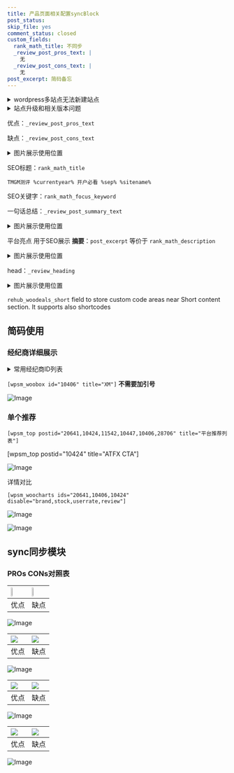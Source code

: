 ```yaml
---
title: 产品页面相关配置syncBlock
post_status: 
skip_file: yes
comment_status: closed
custom_fields:
  rank_math_title: 不同步
  _review_post_pros_text: |
    无
  _review_post_cons_text: |
    无
post_excerpt: 简码备忘
---
```

<details><summary>wordpress多站点无法新建站点</summary>

<li>和报错需要清理cookies一样的原因</li>
<li>wp-config.php里面<code>define( 'SUBDOMAIN_INSTALL', false );//子域名安装</code></li>
<li>新建子站点是用<code>define( 'SUBDOMAIN_INSTALL', true);//子域名安装</code> 完成以后，改成<code>false</code></li>
</details>

<details><summary>站点升级和相关版本问题</summary>

<p>wordpress：5.9.9
woocommerce：7.5.1
出现问题的地方：主题选项里面>><strong>Product layout >>compact style</strong></p>
<p>如何出现没有用过的字段 导致无法保存。先导出配置 然后进行修改，后面再次恢复即可。</p>
<p>出现部分字段无法显示时，需要返回默认布局后，对产品进行保存就好了。</p>
<p></p>
</details>

优点：`_review_post_pros_text`

缺点：`_review_post_cons_text`

<details><summary>图片展示使用位置</summary>

<img src="https://prod-files-secure.s3.us-west-2.amazonaws.com/39ed1227-6d7d-4570-be36-9ccd4a2c4241/f51d3d83-55d4-4bdf-9604-f37ec77ab556/Untitled.png?X-Amz-Algorithm=AWS4-HMAC-SHA256&X-Amz-Content-Sha256=UNSIGNED-PAYLOAD&X-Amz-Credential=ASIAZI2LB4667FTP4FN3%2F20250918%2Fus-west-2%2Fs3%2Faws4_request&X-Amz-Date=20250918T165518Z&X-Amz-Expires=3600&X-Amz-Security-Token=IQoJb3JpZ2luX2VjEEQaCXVzLXdlc3QtMiJHMEUCIC5W5dY5DQ3oyVdf%2BoOoKJoZpuMc0XAclTHZcdIa4mbgAiEArfr5qWpbudW0fct8An3%2BPpt8gb2%2B5VAaFQ0JeuMwyE8qiAQIvf%2F%2F%2F%2F%2F%2F%2F%2F%2F%2FARAAGgw2Mzc0MjMxODM4MDUiDMqjBhe6xQrm5CLLDCrcA%2FABC0ta2yiKD9Ow9EAbGiGdKpaPpOICkPFKPD9MS%2FxSEaREUz6DwoysmLpV4%2Br%2BGhRHAlpxh83GfwTex6wXiGlv3Xrd4iur9PQtseZNoMWqyFNVIjTBOFHzMWqX61opcOzPFsXCUv04dBKMzZUNOFadT17bN1QZB0xf%2F%2B4M9hGo5b1MQvowzv3pNuN5WcmiZcelN17Gyg%2FlEJGAEGevJAmE5QeEeO7gzCzp%2BSSNSi9BHsnUXroxvgGhCI2ZvCYaTf4zI%2FEt%2BYsci1fuvRGWLcPwRnLlRpeGDnQOjXpB3sxSr9%2FQMlNBNCsGUyra6gCkq7V9FyW7C1sf9CpjykCdt1rg2ohs%2F3M4jjruXrVD6RBZZzBRWFT8tSLqeNZpkG4DzL%2FexRVa%2FErRuQBiZWmboPKiwqBkxvCeR%2FgcMR1CwxfOOK%2BJAqbmnirthDtvZHVCqfz4ygCCr%2FwUrxTTx2UFve9PI56Hhm%2FKkZmyz9z2OL%2BRNbouLljxXBBqXU71v4Kq8cfm3PfM8Bd5WT9YVPsKIi2cmBwCmwQmx7b03wK68rUucrVWPCp5eIpDMLoHtuGruS7a2SHXRmXhaElxorp3%2BZSgzHOFq9KGKV3g%2FavhnRuR8%2FPu0sWTZflzlCFdMILar8YGOqUBbJKoYhqKylB5X02HvDrtFD6wKohyRp5Dc7%2F%2FkZJYhMoI8hUd%2FIW%2By%2BDQG8R%2B051sSjPRPP%2FxeW5eIO%2BXPhqE2BTqdf0XhgxRvuZnYRXH2JquLSgcDRV5JhDyUrHdGXyufiPI0hbCBX0vSu4PxQvxQy68%2F%2FcciHQaaPVfpjnxhqHIm7awj%2BTmGMrnzRn1G3mgKcK0M4oDBQThUPC5u1Eay6GRkKeo&X-Amz-Signature=fa283dd3b2e3fca5f38a87f5a80d19bcff4f4c8d98645cd794fb1008489cdcf2&X-Amz-SignedHeaders=host&x-amz-checksum-mode=ENABLED&x-id=GetObject" alt="Image">
</details>

SEO标题：`rank_math_title`

`TMGM测评 %currentyear% 开户必看 %sep% %sitename%`

SEO关键字：`rank_math_focus_keyword`

一句话总结：`_review_post_summary_text`

<details><summary>图片展示使用位置</summary>

<img src="https://prod-files-secure.s3.us-west-2.amazonaws.com/39ed1227-6d7d-4570-be36-9ccd4a2c4241/4b96a922-296c-4f4e-8630-d1c870cbce01/Untitled.png?X-Amz-Algorithm=AWS4-HMAC-SHA256&X-Amz-Content-Sha256=UNSIGNED-PAYLOAD&X-Amz-Credential=ASIAZI2LB4666RGDKOFA%2F20250918%2Fus-west-2%2Fs3%2Faws4_request&X-Amz-Date=20250918T165519Z&X-Amz-Expires=3600&X-Amz-Security-Token=IQoJb3JpZ2luX2VjEEQaCXVzLXdlc3QtMiJHMEUCICLBr3AiYAW%2FPrbPMszhWOi%2F1EuM84AlFPgAlfb88YppAiEAhudrSSWE9R1H%2FRf8o08bxNgY%2BbtZHjDDgekyrIqc4M0qiAQIvf%2F%2F%2F%2F%2F%2F%2F%2F%2F%2FARAAGgw2Mzc0MjMxODM4MDUiDIKx5oCb0B1b2RdRGyrcA2VGHEMzGZ7EMeK4k9W8UIFYgQKlnGBDdsoG2L2nLqvs3f0QDoPqsDLRO7A9lvF4QIa8NJ105oLatp9eozNMDV1BOBJ7ZltHZkrQC6siQ4nHLFvylR%2FVp%2FeuzNkyGzi63z8tmjg2g0iaTm2Z6nUbA%2BzZtyvM8pKXKQhBLDk9IkeHLSJ01ZGQC6mRmtxMvlGtORKHBUZuJJQTnV3Hz4Y7Ex2%2BaEGx6D1dnk7px3CTux1yDIXL6xKXy7u7Mef7gql2bL8UkWWJwXu%2BhVTMoygwh1t4Lc8L%2B%2B3Eaio2aFg0p4EVwo4WlS2QWz2H4ZeFx%2BA8wmEM3GzK19B7xekndcISQTayev6t5YH1v2Xq5RrKP%2FWiiPo0EbnaPEXWJAlQwGSG9SwQnZdxeuhQefcZRNGM3qigoeeR4RufdWhDzvaUlAhk5xx0YhSmxL2PBuGou%2Fqd%2Bm0EzseN3AWsaFWv2SHIkYMi6oxQBQdeeybnvC745vC0%2F4cyTtbUpALz2iCnpmnD81d2j7rsUTR76aFXj2OCW3oN25p%2FOA%2B67sXWIuxFc0ghZOxJJP25DO20qoT2srS6UIe12upDVm%2FSJHDWjPkzMi91LMVnZk%2FuiuaPexbhVzGGkqlDzxdFu1OJpOXIMJTar8YGOqUBCKuT03wOG%2BfAJQoFhdoB6nju%2FGAkHrqPOdoeZIMfui30LutMwReAOGYQiu9T7Mwkd2MAYZXybEV6%2FRojyxFldUDiRiPihHrMsbPxOQpwq0GvrsC8n6Anw6qUzgxPoGEipAebMPrpQE5jX3Ihb3i8sKiNfNgHxOdphE80%2Bda0K9v9G63IRcCXIVmrCt3TJXRWNPpWMdg6L4O7pXLBdUjvxY8npvlh&X-Amz-Signature=27079e91f64b6eabb0ad4a33314f576f91d9770e57efcd7a2f7ea9811fd0af12&X-Amz-SignedHeaders=host&x-amz-checksum-mode=ENABLED&x-id=GetObject" alt="Image">
</details>

平台亮点 用于SEO展示 **摘要**：`post_excerpt`  等价于 `rank_math_description`

<details><summary>图片展示使用位置</summary>

<img src="https://prod-files-secure.s3.us-west-2.amazonaws.com/39ed1227-6d7d-4570-be36-9ccd4a2c4241/1ee11f63-b60a-4dfe-a7a7-d58ff23b5d88/Untitled.png?X-Amz-Algorithm=AWS4-HMAC-SHA256&X-Amz-Content-Sha256=UNSIGNED-PAYLOAD&X-Amz-Credential=ASIAZI2LB4665ILAKMAL%2F20250918%2Fus-west-2%2Fs3%2Faws4_request&X-Amz-Date=20250918T165520Z&X-Amz-Expires=3600&X-Amz-Security-Token=IQoJb3JpZ2luX2VjEEQaCXVzLXdlc3QtMiJHMEUCIBeK2CeHqY7cVDsyCULXuHJu5UkHNF7lbe%2BlpzVD4hKsAiEA9UFcqffDzhUCll49DL3LH4M1mzUFeolB1vpElc1%2F7jYqiAQIvf%2F%2F%2F%2F%2F%2F%2F%2F%2F%2FARAAGgw2Mzc0MjMxODM4MDUiDMU0lljB0CrjdAuqsircAx9551K24k1dGbun27npGox3ShqNeKVfy5EYZVVSO92RxOMRzfQGseFG9fPfpWGujlODiAcXytLJkoI%2BojYAggXUMej%2BuzreEXAJeogiv38JUffFGF5%2B4apOqWHuKIqa8li1V3loaKllOdB8heaF7vBFNwS4n2MrD%2BDj0zUIURZMxiI%2BD1A0Q4mD1huVlOAyaH%2B%2Br%2B43bHGfssZoxevIyCzarx%2BMJdlkSpMTWVyG%2BI3%2Bi5YvdERS604QbbOf4Zn7YNHoXU1bEOS5Kt8SBgmP%2F7WJhyMJn3boXAsrYr0auDQ%2Bte490Z%2BxARgAVi3ccNUKhNn5eQBpL%2B%2FIvO5MKlnwhFSTjj5%2FDAXQqsIBea3KE%2F8%2FNUM4wTLHwh7oEoKPfKtPj08id1D9NpmpdZz6WK4Oz739cxEYSEetqxAqubEyn87FYCFeE6bTqHxxl8HywBpGZugP%2FKZKhmLhC5pep4Htf680OPjWY5gEFAUwBFuUQsFrXwOyoiKSelObhRuMqLPNM2guZrjK7Gd4vZ3eyNafYisCWWqCx3XCDBf6nKs3S4oA9xNQhhF1j7HYa%2BvKtvxvjy7d7NIw4ewkkeAKbniaUbr8QHfEPseoWJ%2F9As0FTf%2BG4tCQDIy%2B5aQg%2F0teMKvlr8YGOqUBF6BXyGwO%2FlsgyoUWAEASmUTjUBlKSuCmyKjiEcKngFdDKFV1zMHywZBIv3Tt7HPoQIcJUs6aUkDRMR63ylFfWgAj2tIa0%2B02%2BThLkam1TqvtzNee9JM0SsgJgrfX0rH72SINuO3eZILgfm9533theiR51MzR4HELXvO0vtZ0uE4Eg2n%2BUb9qFKz1r%2FVTewjvbEg3bVMkBD7Obktc5CiqzB9TjVG2&X-Amz-Signature=925ac60b325ac6ee3b51b0021bb8fe2bbffbb9787433d8ad797a2d71b60c41d5&X-Amz-SignedHeaders=host&x-amz-checksum-mode=ENABLED&x-id=GetObject" alt="Image">
<img src="https://prod-files-secure.s3.us-west-2.amazonaws.com/39ed1227-6d7d-4570-be36-9ccd4a2c4241/ad4118b5-78d8-4fbe-801e-3b29b5d99c01/Untitled.png?X-Amz-Algorithm=AWS4-HMAC-SHA256&X-Amz-Content-Sha256=UNSIGNED-PAYLOAD&X-Amz-Credential=ASIAZI2LB4665ILAKMAL%2F20250918%2Fus-west-2%2Fs3%2Faws4_request&X-Amz-Date=20250918T165519Z&X-Amz-Expires=3600&X-Amz-Security-Token=IQoJb3JpZ2luX2VjEEQaCXVzLXdlc3QtMiJHMEUCIBeK2CeHqY7cVDsyCULXuHJu5UkHNF7lbe%2BlpzVD4hKsAiEA9UFcqffDzhUCll49DL3LH4M1mzUFeolB1vpElc1%2F7jYqiAQIvf%2F%2F%2F%2F%2F%2F%2F%2F%2F%2FARAAGgw2Mzc0MjMxODM4MDUiDMU0lljB0CrjdAuqsircAx9551K24k1dGbun27npGox3ShqNeKVfy5EYZVVSO92RxOMRzfQGseFG9fPfpWGujlODiAcXytLJkoI%2BojYAggXUMej%2BuzreEXAJeogiv38JUffFGF5%2B4apOqWHuKIqa8li1V3loaKllOdB8heaF7vBFNwS4n2MrD%2BDj0zUIURZMxiI%2BD1A0Q4mD1huVlOAyaH%2B%2Br%2B43bHGfssZoxevIyCzarx%2BMJdlkSpMTWVyG%2BI3%2Bi5YvdERS604QbbOf4Zn7YNHoXU1bEOS5Kt8SBgmP%2F7WJhyMJn3boXAsrYr0auDQ%2Bte490Z%2BxARgAVi3ccNUKhNn5eQBpL%2B%2FIvO5MKlnwhFSTjj5%2FDAXQqsIBea3KE%2F8%2FNUM4wTLHwh7oEoKPfKtPj08id1D9NpmpdZz6WK4Oz739cxEYSEetqxAqubEyn87FYCFeE6bTqHxxl8HywBpGZugP%2FKZKhmLhC5pep4Htf680OPjWY5gEFAUwBFuUQsFrXwOyoiKSelObhRuMqLPNM2guZrjK7Gd4vZ3eyNafYisCWWqCx3XCDBf6nKs3S4oA9xNQhhF1j7HYa%2BvKtvxvjy7d7NIw4ewkkeAKbniaUbr8QHfEPseoWJ%2F9As0FTf%2BG4tCQDIy%2B5aQg%2F0teMKvlr8YGOqUBF6BXyGwO%2FlsgyoUWAEASmUTjUBlKSuCmyKjiEcKngFdDKFV1zMHywZBIv3Tt7HPoQIcJUs6aUkDRMR63ylFfWgAj2tIa0%2B02%2BThLkam1TqvtzNee9JM0SsgJgrfX0rH72SINuO3eZILgfm9533theiR51MzR4HELXvO0vtZ0uE4Eg2n%2BUb9qFKz1r%2FVTewjvbEg3bVMkBD7Obktc5CiqzB9TjVG2&X-Amz-Signature=2ac85e16613ac815d8cf7e34c4f9d594ac0219f5fffc6837f72093c15d7d3b3b&X-Amz-SignedHeaders=host&x-amz-checksum-mode=ENABLED&x-id=GetObject" alt="Image">
<img src="https://prod-files-secure.s3.us-west-2.amazonaws.com/39ed1227-6d7d-4570-be36-9ccd4a2c4241/a38cf7c9-a79c-4b64-9e94-13589fe0758b/Untitled.png?X-Amz-Algorithm=AWS4-HMAC-SHA256&X-Amz-Content-Sha256=UNSIGNED-PAYLOAD&X-Amz-Credential=ASIAZI2LB4665ILAKMAL%2F20250918%2Fus-west-2%2Fs3%2Faws4_request&X-Amz-Date=20250918T165519Z&X-Amz-Expires=3600&X-Amz-Security-Token=IQoJb3JpZ2luX2VjEEQaCXVzLXdlc3QtMiJHMEUCIBeK2CeHqY7cVDsyCULXuHJu5UkHNF7lbe%2BlpzVD4hKsAiEA9UFcqffDzhUCll49DL3LH4M1mzUFeolB1vpElc1%2F7jYqiAQIvf%2F%2F%2F%2F%2F%2F%2F%2F%2F%2FARAAGgw2Mzc0MjMxODM4MDUiDMU0lljB0CrjdAuqsircAx9551K24k1dGbun27npGox3ShqNeKVfy5EYZVVSO92RxOMRzfQGseFG9fPfpWGujlODiAcXytLJkoI%2BojYAggXUMej%2BuzreEXAJeogiv38JUffFGF5%2B4apOqWHuKIqa8li1V3loaKllOdB8heaF7vBFNwS4n2MrD%2BDj0zUIURZMxiI%2BD1A0Q4mD1huVlOAyaH%2B%2Br%2B43bHGfssZoxevIyCzarx%2BMJdlkSpMTWVyG%2BI3%2Bi5YvdERS604QbbOf4Zn7YNHoXU1bEOS5Kt8SBgmP%2F7WJhyMJn3boXAsrYr0auDQ%2Bte490Z%2BxARgAVi3ccNUKhNn5eQBpL%2B%2FIvO5MKlnwhFSTjj5%2FDAXQqsIBea3KE%2F8%2FNUM4wTLHwh7oEoKPfKtPj08id1D9NpmpdZz6WK4Oz739cxEYSEetqxAqubEyn87FYCFeE6bTqHxxl8HywBpGZugP%2FKZKhmLhC5pep4Htf680OPjWY5gEFAUwBFuUQsFrXwOyoiKSelObhRuMqLPNM2guZrjK7Gd4vZ3eyNafYisCWWqCx3XCDBf6nKs3S4oA9xNQhhF1j7HYa%2BvKtvxvjy7d7NIw4ewkkeAKbniaUbr8QHfEPseoWJ%2F9As0FTf%2BG4tCQDIy%2B5aQg%2F0teMKvlr8YGOqUBF6BXyGwO%2FlsgyoUWAEASmUTjUBlKSuCmyKjiEcKngFdDKFV1zMHywZBIv3Tt7HPoQIcJUs6aUkDRMR63ylFfWgAj2tIa0%2B02%2BThLkam1TqvtzNee9JM0SsgJgrfX0rH72SINuO3eZILgfm9533theiR51MzR4HELXvO0vtZ0uE4Eg2n%2BUb9qFKz1r%2FVTewjvbEg3bVMkBD7Obktc5CiqzB9TjVG2&X-Amz-Signature=4cad2209683177d2784b745a38eb90b092e6aea21868497b83964705f3479f2d&X-Amz-SignedHeaders=host&x-amz-checksum-mode=ENABLED&x-id=GetObject" alt="Image">
<img src="https://prod-files-secure.s3.us-west-2.amazonaws.com/39ed1227-6d7d-4570-be36-9ccd4a2c4241/7da6fc1e-d2ac-42ae-8c75-cb5749aa18f6/Untitled.png?X-Amz-Algorithm=AWS4-HMAC-SHA256&X-Amz-Content-Sha256=UNSIGNED-PAYLOAD&X-Amz-Credential=ASIAZI2LB4665ILAKMAL%2F20250918%2Fus-west-2%2Fs3%2Faws4_request&X-Amz-Date=20250918T165519Z&X-Amz-Expires=3600&X-Amz-Security-Token=IQoJb3JpZ2luX2VjEEQaCXVzLXdlc3QtMiJHMEUCIBeK2CeHqY7cVDsyCULXuHJu5UkHNF7lbe%2BlpzVD4hKsAiEA9UFcqffDzhUCll49DL3LH4M1mzUFeolB1vpElc1%2F7jYqiAQIvf%2F%2F%2F%2F%2F%2F%2F%2F%2F%2FARAAGgw2Mzc0MjMxODM4MDUiDMU0lljB0CrjdAuqsircAx9551K24k1dGbun27npGox3ShqNeKVfy5EYZVVSO92RxOMRzfQGseFG9fPfpWGujlODiAcXytLJkoI%2BojYAggXUMej%2BuzreEXAJeogiv38JUffFGF5%2B4apOqWHuKIqa8li1V3loaKllOdB8heaF7vBFNwS4n2MrD%2BDj0zUIURZMxiI%2BD1A0Q4mD1huVlOAyaH%2B%2Br%2B43bHGfssZoxevIyCzarx%2BMJdlkSpMTWVyG%2BI3%2Bi5YvdERS604QbbOf4Zn7YNHoXU1bEOS5Kt8SBgmP%2F7WJhyMJn3boXAsrYr0auDQ%2Bte490Z%2BxARgAVi3ccNUKhNn5eQBpL%2B%2FIvO5MKlnwhFSTjj5%2FDAXQqsIBea3KE%2F8%2FNUM4wTLHwh7oEoKPfKtPj08id1D9NpmpdZz6WK4Oz739cxEYSEetqxAqubEyn87FYCFeE6bTqHxxl8HywBpGZugP%2FKZKhmLhC5pep4Htf680OPjWY5gEFAUwBFuUQsFrXwOyoiKSelObhRuMqLPNM2guZrjK7Gd4vZ3eyNafYisCWWqCx3XCDBf6nKs3S4oA9xNQhhF1j7HYa%2BvKtvxvjy7d7NIw4ewkkeAKbniaUbr8QHfEPseoWJ%2F9As0FTf%2BG4tCQDIy%2B5aQg%2F0teMKvlr8YGOqUBF6BXyGwO%2FlsgyoUWAEASmUTjUBlKSuCmyKjiEcKngFdDKFV1zMHywZBIv3Tt7HPoQIcJUs6aUkDRMR63ylFfWgAj2tIa0%2B02%2BThLkam1TqvtzNee9JM0SsgJgrfX0rH72SINuO3eZILgfm9533theiR51MzR4HELXvO0vtZ0uE4Eg2n%2BUb9qFKz1r%2FVTewjvbEg3bVMkBD7Obktc5CiqzB9TjVG2&X-Amz-Signature=7cbfaa27667a20f5e2d0b90fdabfacf0751f063fb0cf82c3a833e36ccaee49ab&X-Amz-SignedHeaders=host&x-amz-checksum-mode=ENABLED&x-id=GetObject" alt="Image">
<img src="https://prod-files-secure.s3.us-west-2.amazonaws.com/39ed1227-6d7d-4570-be36-9ccd4a2c4241/7e97f40a-eaee-47f5-b2f9-475f96808fa7/Untitled.png?X-Amz-Algorithm=AWS4-HMAC-SHA256&X-Amz-Content-Sha256=UNSIGNED-PAYLOAD&X-Amz-Credential=ASIAZI2LB4665ILAKMAL%2F20250918%2Fus-west-2%2Fs3%2Faws4_request&X-Amz-Date=20250918T165519Z&X-Amz-Expires=3600&X-Amz-Security-Token=IQoJb3JpZ2luX2VjEEQaCXVzLXdlc3QtMiJHMEUCIBeK2CeHqY7cVDsyCULXuHJu5UkHNF7lbe%2BlpzVD4hKsAiEA9UFcqffDzhUCll49DL3LH4M1mzUFeolB1vpElc1%2F7jYqiAQIvf%2F%2F%2F%2F%2F%2F%2F%2F%2F%2FARAAGgw2Mzc0MjMxODM4MDUiDMU0lljB0CrjdAuqsircAx9551K24k1dGbun27npGox3ShqNeKVfy5EYZVVSO92RxOMRzfQGseFG9fPfpWGujlODiAcXytLJkoI%2BojYAggXUMej%2BuzreEXAJeogiv38JUffFGF5%2B4apOqWHuKIqa8li1V3loaKllOdB8heaF7vBFNwS4n2MrD%2BDj0zUIURZMxiI%2BD1A0Q4mD1huVlOAyaH%2B%2Br%2B43bHGfssZoxevIyCzarx%2BMJdlkSpMTWVyG%2BI3%2Bi5YvdERS604QbbOf4Zn7YNHoXU1bEOS5Kt8SBgmP%2F7WJhyMJn3boXAsrYr0auDQ%2Bte490Z%2BxARgAVi3ccNUKhNn5eQBpL%2B%2FIvO5MKlnwhFSTjj5%2FDAXQqsIBea3KE%2F8%2FNUM4wTLHwh7oEoKPfKtPj08id1D9NpmpdZz6WK4Oz739cxEYSEetqxAqubEyn87FYCFeE6bTqHxxl8HywBpGZugP%2FKZKhmLhC5pep4Htf680OPjWY5gEFAUwBFuUQsFrXwOyoiKSelObhRuMqLPNM2guZrjK7Gd4vZ3eyNafYisCWWqCx3XCDBf6nKs3S4oA9xNQhhF1j7HYa%2BvKtvxvjy7d7NIw4ewkkeAKbniaUbr8QHfEPseoWJ%2F9As0FTf%2BG4tCQDIy%2B5aQg%2F0teMKvlr8YGOqUBF6BXyGwO%2FlsgyoUWAEASmUTjUBlKSuCmyKjiEcKngFdDKFV1zMHywZBIv3Tt7HPoQIcJUs6aUkDRMR63ylFfWgAj2tIa0%2B02%2BThLkam1TqvtzNee9JM0SsgJgrfX0rH72SINuO3eZILgfm9533theiR51MzR4HELXvO0vtZ0uE4Eg2n%2BUb9qFKz1r%2FVTewjvbEg3bVMkBD7Obktc5CiqzB9TjVG2&X-Amz-Signature=151e518fc68919e9b6be692d74b4ec0d73d9c28095bd9d14e41db0b1a5525b03&X-Amz-SignedHeaders=host&x-amz-checksum-mode=ENABLED&x-id=GetObject" alt="Image">
</details>

head：`_review_heading`

<details><summary>图片展示使用位置</summary>

<img src="https://prod-files-secure.s3.us-west-2.amazonaws.com/39ed1227-6d7d-4570-be36-9ccd4a2c4241/3a4650ad-9887-415c-889a-edd51fa54f27/Untitled.png?X-Amz-Algorithm=AWS4-HMAC-SHA256&X-Amz-Content-Sha256=UNSIGNED-PAYLOAD&X-Amz-Credential=ASIAZI2LB466QXXC4DKO%2F20250918%2Fus-west-2%2Fs3%2Faws4_request&X-Amz-Date=20250918T165520Z&X-Amz-Expires=3600&X-Amz-Security-Token=IQoJb3JpZ2luX2VjEEQaCXVzLXdlc3QtMiJIMEYCIQCpgJ%2FXUl2rBORwZvH1x7vNkHIE9Hv7evq%2FMcMBSU%2BWjgIhAOzYVOs9249m0FX1xmCpmgBRzXp3q9kaw63rmjYYvnbUKogECL3%2F%2F%2F%2F%2F%2F%2F%2F%2F%2FwEQABoMNjM3NDIzMTgzODA1Igx1o9n20DSfy9MEKh4q3AMJwWm6gWI9toWSaypWGyRswsYeyRvozPW1Ndic%2BJQ0QEM3jJdgsIyGvizwJIRxISKxK1pv3EQiY%2FXUhj8q3%2Bpb1xBLqJfBSgOdtiORrooVo12jAxsFGIDVnGwLR7LE16JSD3xEXvB2ObvFfmphRGXY8U02Ajze%2FD5cBRMlhZm7aP0Mg1drSuxUtCmOgfFS0ysdrYILoeR%2FW0TqCjOdrLWBfON587nJNTfUOcKi8WeSA3WgmIS95F%2FbpZljd5cPaVIv%2F22fPIVqI7AwqyvALVnCYL8mdGCvPZhJfAfmu24ktokH5MNwJyAgEAchwYvhSXut1p5pTxYqDViS5sa3njIEAYpEi4SZ2sIYu6zHWHQc8eioJpJs%2BQj4i1Zo3NNkjOnHaJGSPxL1yGu2zyW7Ll%2BrJJq9bi73cbYutu6LRpdss3xXPM23G3h2CnhtE7bWfpw%2FI8bHbZ0D%2BszHYy3phNjUm6WRiEmnBd51JjuOMhwsE1CKmjI41rByAv4rV3J6KWaJavdtpQxkn3%2BB%2BEQxvTCl0N4KfOv69a1e3rrIkGc46oH7Nk5jY6fgZuk0YhAKRWQLGHONvhNFNf5VH1kHm%2FcPar4FagKBM9OmjD4aOV2%2FWQxmAtXM5dHRrX9zXjDj3K%2FGBjqkAQb5vt%2F028WnhdxmqQqt5kyVRn4umvX%2B4q3b4Z47ILN97CRcq9fLNToyodXjLV3LCR21ROUwEKhe5cGeRJkOFwvZzJd%2FkZ66%2F5nho1jHDpXBv%2FQXUuwG1EIwKXhnaCmcibZXxYTkgyAqeOZnFwx4y6TJ91lzfjvY0r3hmDDSPzq1KvSKVCVUBN92Hm9prnjDyActBSGSMzQVtjWYXUO%2Bm7yeW%2Bsl&X-Amz-Signature=6970136e12137fc16eda8dd2194995db68d970b2c29b088936d20ee965c6c026&X-Amz-SignedHeaders=host&x-amz-checksum-mode=ENABLED&x-id=GetObject" alt="Image">
</details>

`rehub_woodeals_short`	field to store custom code areas near Short content section. It supports also shortcodes



## 简码使用

### 经纪商详细展示

<details><summary>常用经纪商ID列表</summary>

<pre><code class="php">嘉盛 ===> 20641  [wpsm_woobox id="20641" title="嘉盛"]
易信easymarkets ===> 11542  [wpsm_woobox id="11542" title="易信easymarkets"]
ATFX外汇 ===> 10424  [wpsm_woobox id="10424" title="ATFX"]
XM ===> 10406  [wpsm_woobox id="10406" title="XM"]
TMGM ===> 29622  [wpsm_woobox id="29622" title="TMGM"]
HYCM ===> 10447  [wpsm_woobox id="10447" title="HYCM"]
fpmarkets澳福外汇 ===> 20639  [wpsm_woobox id="20639" title="fpmarkets澳福外汇"]</code></pre>
</details>

`[wpsm_woobox id="10406" title="XM"]` **不需要加引号**

![Image](https://prod-files-secure.s3.us-west-2.amazonaws.com/39ed1227-6d7d-4570-be36-9ccd4a2c4241/4f898f9d-0fa7-4e43-acd3-ac6bc7be575a/Untitled.png?X-Amz-Algorithm=AWS4-HMAC-SHA256&X-Amz-Content-Sha256=UNSIGNED-PAYLOAD&X-Amz-Credential=ASIAZI2LB466UP6BT2CR%2F20250918%2Fus-west-2%2Fs3%2Faws4_request&X-Amz-Date=20250918T165517Z&X-Amz-Expires=3600&X-Amz-Security-Token=IQoJb3JpZ2luX2VjEEQaCXVzLXdlc3QtMiJHMEUCIQDXsvmn0fbGSa8aCvjlH4qFaRfsopbVjSKiIiUWAGiR5wIgIA2ko4d2DhlE3WB2lU3ZHIjmTr0Laj4wYBBzJgWXhjAqiAQIvf%2F%2F%2F%2F%2F%2F%2F%2F%2F%2FARAAGgw2Mzc0MjMxODM4MDUiDD8uOVC%2FFwUa0Q4vlircAyY8aE9LTwzy14E2xPGu8mQogtNAbP8kKQlgCcbZNotP8amY21ET80j0FSTIyJJMjP8kvR%2Fyjik%2FErX3aTuDiLMRVG5JRNuwEcsC6qKFcOYeyiUhnWrbdD6GHrvwtp%2BVrdogHwYywM%2BISuzjW%2BDNvWpXM5Tg5uRaIe3fUb5NhelrvarDkregssQvzt2OrjxA1uooEmimvFpdy5XJJmxmak9KF7bGjbCyBwzNiw2qjZJIFNoHDNf%2FRVmszDgFw459XAIdhhjStxXa3ZsCery0wauKOWWpmg3P%2FPmMskSmlwRV%2FhNizd7VOCBqSVwbv8eb92lj6YwBzDO5GCkZmzusEOd3a6KSkpZUKVK3jPxRD96Wsvkh9YVT7%2FVNccHvra%2FjsFI2a1jy%2FCdtw7ljTtSFXyL435pQJKzh9m3lafpMYPz9N7Se1cjt%2Bi7gJ1%2FhdQd%2Fj4RYltmzGSSSJxzQs6f1jwnHzigorTs5HmNp3PkwmIgEJEVNOqr4vcAphH4x%2B9awpQSyGkH5Y3g4%2FSTtIkw%2FigiC5uwnKcPQQTqh0jtzkZtJWd%2BwRlm3GPGztcRB46WT6PkP%2BvaDHu8NQVcTHlWjtIONkb%2BPqO5hrAkm9n2Se%2BumpdnNHNZHzs%2B5B1NBMOTar8YGOqUBMgcgP11tJIxRL62T%2F4gOnmymuYCjfydamBxv0Zn5%2BtcN2LhuUKfw0FgmmleYZcppoWVXI3Guw6nd4OB%2BT0wbZCNAZMjjfmNegIvaf3%2F5IuYxy74pAiK3NKZyf14YDastJ3%2FxAQeqTQX2Sbn9ho7c9km4zSxuPovTz0UTVRYUgyaWrjhNn2i1QpFgX8c%2BL0ropFftxS6kn50SnkWOG9F8kkmZvrLN&X-Amz-Signature=ad9f3a21a1f56d5140a29e1effa9cb4f64ce6e215a25472344543be98317acdc&X-Amz-SignedHeaders=host&x-amz-checksum-mode=ENABLED&x-id=GetObject)

### 单个推荐
`[wpsm_top postid="20641,10424,11542,10447,10406,28706" title="平台推荐列表"]`

[wpsm_top postid="10424" title="ATFX CTA"]

![Image](https://prod-files-secure.s3.us-west-2.amazonaws.com/39ed1227-6d7d-4570-be36-9ccd4a2c4241/5ac620dc-51a8-48b6-b55d-91f47299193c/Untitled.png?X-Amz-Algorithm=AWS4-HMAC-SHA256&X-Amz-Content-Sha256=UNSIGNED-PAYLOAD&X-Amz-Credential=ASIAZI2LB466UP6BT2CR%2F20250918%2Fus-west-2%2Fs3%2Faws4_request&X-Amz-Date=20250918T165517Z&X-Amz-Expires=3600&X-Amz-Security-Token=IQoJb3JpZ2luX2VjEEQaCXVzLXdlc3QtMiJHMEUCIQDXsvmn0fbGSa8aCvjlH4qFaRfsopbVjSKiIiUWAGiR5wIgIA2ko4d2DhlE3WB2lU3ZHIjmTr0Laj4wYBBzJgWXhjAqiAQIvf%2F%2F%2F%2F%2F%2F%2F%2F%2F%2FARAAGgw2Mzc0MjMxODM4MDUiDD8uOVC%2FFwUa0Q4vlircAyY8aE9LTwzy14E2xPGu8mQogtNAbP8kKQlgCcbZNotP8amY21ET80j0FSTIyJJMjP8kvR%2Fyjik%2FErX3aTuDiLMRVG5JRNuwEcsC6qKFcOYeyiUhnWrbdD6GHrvwtp%2BVrdogHwYywM%2BISuzjW%2BDNvWpXM5Tg5uRaIe3fUb5NhelrvarDkregssQvzt2OrjxA1uooEmimvFpdy5XJJmxmak9KF7bGjbCyBwzNiw2qjZJIFNoHDNf%2FRVmszDgFw459XAIdhhjStxXa3ZsCery0wauKOWWpmg3P%2FPmMskSmlwRV%2FhNizd7VOCBqSVwbv8eb92lj6YwBzDO5GCkZmzusEOd3a6KSkpZUKVK3jPxRD96Wsvkh9YVT7%2FVNccHvra%2FjsFI2a1jy%2FCdtw7ljTtSFXyL435pQJKzh9m3lafpMYPz9N7Se1cjt%2Bi7gJ1%2FhdQd%2Fj4RYltmzGSSSJxzQs6f1jwnHzigorTs5HmNp3PkwmIgEJEVNOqr4vcAphH4x%2B9awpQSyGkH5Y3g4%2FSTtIkw%2FigiC5uwnKcPQQTqh0jtzkZtJWd%2BwRlm3GPGztcRB46WT6PkP%2BvaDHu8NQVcTHlWjtIONkb%2BPqO5hrAkm9n2Se%2BumpdnNHNZHzs%2B5B1NBMOTar8YGOqUBMgcgP11tJIxRL62T%2F4gOnmymuYCjfydamBxv0Zn5%2BtcN2LhuUKfw0FgmmleYZcppoWVXI3Guw6nd4OB%2BT0wbZCNAZMjjfmNegIvaf3%2F5IuYxy74pAiK3NKZyf14YDastJ3%2FxAQeqTQX2Sbn9ho7c9km4zSxuPovTz0UTVRYUgyaWrjhNn2i1QpFgX8c%2BL0ropFftxS6kn50SnkWOG9F8kkmZvrLN&X-Amz-Signature=387fb130e02b5e730e659976f455cbcbf54dcd30d6b1277608ae60e708fbda9a&X-Amz-SignedHeaders=host&x-amz-checksum-mode=ENABLED&x-id=GetObject)

详情对比

`[wpsm_woocharts ids="20641,10406,10424" disable="brand,stock,userrate,review"]`

![Image](https://prod-files-secure.s3.us-west-2.amazonaws.com/39ed1227-6d7d-4570-be36-9ccd4a2c4241/bf3ba45f-b9f3-4295-8aef-b4a495fd25f4/Untitled.png?X-Amz-Algorithm=AWS4-HMAC-SHA256&X-Amz-Content-Sha256=UNSIGNED-PAYLOAD&X-Amz-Credential=ASIAZI2LB466UP6BT2CR%2F20250918%2Fus-west-2%2Fs3%2Faws4_request&X-Amz-Date=20250918T165517Z&X-Amz-Expires=3600&X-Amz-Security-Token=IQoJb3JpZ2luX2VjEEQaCXVzLXdlc3QtMiJHMEUCIQDXsvmn0fbGSa8aCvjlH4qFaRfsopbVjSKiIiUWAGiR5wIgIA2ko4d2DhlE3WB2lU3ZHIjmTr0Laj4wYBBzJgWXhjAqiAQIvf%2F%2F%2F%2F%2F%2F%2F%2F%2F%2FARAAGgw2Mzc0MjMxODM4MDUiDD8uOVC%2FFwUa0Q4vlircAyY8aE9LTwzy14E2xPGu8mQogtNAbP8kKQlgCcbZNotP8amY21ET80j0FSTIyJJMjP8kvR%2Fyjik%2FErX3aTuDiLMRVG5JRNuwEcsC6qKFcOYeyiUhnWrbdD6GHrvwtp%2BVrdogHwYywM%2BISuzjW%2BDNvWpXM5Tg5uRaIe3fUb5NhelrvarDkregssQvzt2OrjxA1uooEmimvFpdy5XJJmxmak9KF7bGjbCyBwzNiw2qjZJIFNoHDNf%2FRVmszDgFw459XAIdhhjStxXa3ZsCery0wauKOWWpmg3P%2FPmMskSmlwRV%2FhNizd7VOCBqSVwbv8eb92lj6YwBzDO5GCkZmzusEOd3a6KSkpZUKVK3jPxRD96Wsvkh9YVT7%2FVNccHvra%2FjsFI2a1jy%2FCdtw7ljTtSFXyL435pQJKzh9m3lafpMYPz9N7Se1cjt%2Bi7gJ1%2FhdQd%2Fj4RYltmzGSSSJxzQs6f1jwnHzigorTs5HmNp3PkwmIgEJEVNOqr4vcAphH4x%2B9awpQSyGkH5Y3g4%2FSTtIkw%2FigiC5uwnKcPQQTqh0jtzkZtJWd%2BwRlm3GPGztcRB46WT6PkP%2BvaDHu8NQVcTHlWjtIONkb%2BPqO5hrAkm9n2Se%2BumpdnNHNZHzs%2B5B1NBMOTar8YGOqUBMgcgP11tJIxRL62T%2F4gOnmymuYCjfydamBxv0Zn5%2BtcN2LhuUKfw0FgmmleYZcppoWVXI3Guw6nd4OB%2BT0wbZCNAZMjjfmNegIvaf3%2F5IuYxy74pAiK3NKZyf14YDastJ3%2FxAQeqTQX2Sbn9ho7c9km4zSxuPovTz0UTVRYUgyaWrjhNn2i1QpFgX8c%2BL0ropFftxS6kn50SnkWOG9F8kkmZvrLN&X-Amz-Signature=6893c26d8a5e7326fe9692a5103703be2f0e27ead44e8414734ca4573a9e5968&X-Amz-SignedHeaders=host&x-amz-checksum-mode=ENABLED&x-id=GetObject)

![Image](https://prod-files-secure.s3.us-west-2.amazonaws.com/39ed1227-6d7d-4570-be36-9ccd4a2c4241/30bc56ef-f383-4b48-9768-2ebc9e436ec0/Untitled.png?X-Amz-Algorithm=AWS4-HMAC-SHA256&X-Amz-Content-Sha256=UNSIGNED-PAYLOAD&X-Amz-Credential=ASIAZI2LB466UP6BT2CR%2F20250918%2Fus-west-2%2Fs3%2Faws4_request&X-Amz-Date=20250918T165517Z&X-Amz-Expires=3600&X-Amz-Security-Token=IQoJb3JpZ2luX2VjEEQaCXVzLXdlc3QtMiJHMEUCIQDXsvmn0fbGSa8aCvjlH4qFaRfsopbVjSKiIiUWAGiR5wIgIA2ko4d2DhlE3WB2lU3ZHIjmTr0Laj4wYBBzJgWXhjAqiAQIvf%2F%2F%2F%2F%2F%2F%2F%2F%2F%2FARAAGgw2Mzc0MjMxODM4MDUiDD8uOVC%2FFwUa0Q4vlircAyY8aE9LTwzy14E2xPGu8mQogtNAbP8kKQlgCcbZNotP8amY21ET80j0FSTIyJJMjP8kvR%2Fyjik%2FErX3aTuDiLMRVG5JRNuwEcsC6qKFcOYeyiUhnWrbdD6GHrvwtp%2BVrdogHwYywM%2BISuzjW%2BDNvWpXM5Tg5uRaIe3fUb5NhelrvarDkregssQvzt2OrjxA1uooEmimvFpdy5XJJmxmak9KF7bGjbCyBwzNiw2qjZJIFNoHDNf%2FRVmszDgFw459XAIdhhjStxXa3ZsCery0wauKOWWpmg3P%2FPmMskSmlwRV%2FhNizd7VOCBqSVwbv8eb92lj6YwBzDO5GCkZmzusEOd3a6KSkpZUKVK3jPxRD96Wsvkh9YVT7%2FVNccHvra%2FjsFI2a1jy%2FCdtw7ljTtSFXyL435pQJKzh9m3lafpMYPz9N7Se1cjt%2Bi7gJ1%2FhdQd%2Fj4RYltmzGSSSJxzQs6f1jwnHzigorTs5HmNp3PkwmIgEJEVNOqr4vcAphH4x%2B9awpQSyGkH5Y3g4%2FSTtIkw%2FigiC5uwnKcPQQTqh0jtzkZtJWd%2BwRlm3GPGztcRB46WT6PkP%2BvaDHu8NQVcTHlWjtIONkb%2BPqO5hrAkm9n2Se%2BumpdnNHNZHzs%2B5B1NBMOTar8YGOqUBMgcgP11tJIxRL62T%2F4gOnmymuYCjfydamBxv0Zn5%2BtcN2LhuUKfw0FgmmleYZcppoWVXI3Guw6nd4OB%2BT0wbZCNAZMjjfmNegIvaf3%2F5IuYxy74pAiK3NKZyf14YDastJ3%2FxAQeqTQX2Sbn9ho7c9km4zSxuPovTz0UTVRYUgyaWrjhNn2i1QpFgX8c%2BL0ropFftxS6kn50SnkWOG9F8kkmZvrLN&X-Amz-Signature=d4753b97bb8f48d660b2d05a92da50c19063dfa51d9fd4989309fc53dfa7abcc&X-Amz-SignedHeaders=host&x-amz-checksum-mode=ENABLED&x-id=GetObject)

## sync同步模块

### PROs CONs对照表

| <img src="https://cdn.ifttt.fun/gh/jarlin8/OSS@main/icons/customize/pros.svg" height="auto" width="37.3%"> | <img src="https://cdn.ifttt.fun/gh/jarlin8/OSS@main/icons/customize/cons.svg" height="auto" width="28.8%"> |
| :--- | :--- |
| 优点 | 缺点 |

![Image](https://prod-files-secure.s3.us-west-2.amazonaws.com/39ed1227-6d7d-4570-be36-9ccd4a2c4241/8742b755-dfb5-4004-9a5f-d6e561664bd8/Untitled.png?X-Amz-Algorithm=AWS4-HMAC-SHA256&X-Amz-Content-Sha256=UNSIGNED-PAYLOAD&X-Amz-Credential=ASIAZI2LB466UP6BT2CR%2F20250918%2Fus-west-2%2Fs3%2Faws4_request&X-Amz-Date=20250918T165517Z&X-Amz-Expires=3600&X-Amz-Security-Token=IQoJb3JpZ2luX2VjEEQaCXVzLXdlc3QtMiJHMEUCIQDXsvmn0fbGSa8aCvjlH4qFaRfsopbVjSKiIiUWAGiR5wIgIA2ko4d2DhlE3WB2lU3ZHIjmTr0Laj4wYBBzJgWXhjAqiAQIvf%2F%2F%2F%2F%2F%2F%2F%2F%2F%2FARAAGgw2Mzc0MjMxODM4MDUiDD8uOVC%2FFwUa0Q4vlircAyY8aE9LTwzy14E2xPGu8mQogtNAbP8kKQlgCcbZNotP8amY21ET80j0FSTIyJJMjP8kvR%2Fyjik%2FErX3aTuDiLMRVG5JRNuwEcsC6qKFcOYeyiUhnWrbdD6GHrvwtp%2BVrdogHwYywM%2BISuzjW%2BDNvWpXM5Tg5uRaIe3fUb5NhelrvarDkregssQvzt2OrjxA1uooEmimvFpdy5XJJmxmak9KF7bGjbCyBwzNiw2qjZJIFNoHDNf%2FRVmszDgFw459XAIdhhjStxXa3ZsCery0wauKOWWpmg3P%2FPmMskSmlwRV%2FhNizd7VOCBqSVwbv8eb92lj6YwBzDO5GCkZmzusEOd3a6KSkpZUKVK3jPxRD96Wsvkh9YVT7%2FVNccHvra%2FjsFI2a1jy%2FCdtw7ljTtSFXyL435pQJKzh9m3lafpMYPz9N7Se1cjt%2Bi7gJ1%2FhdQd%2Fj4RYltmzGSSSJxzQs6f1jwnHzigorTs5HmNp3PkwmIgEJEVNOqr4vcAphH4x%2B9awpQSyGkH5Y3g4%2FSTtIkw%2FigiC5uwnKcPQQTqh0jtzkZtJWd%2BwRlm3GPGztcRB46WT6PkP%2BvaDHu8NQVcTHlWjtIONkb%2BPqO5hrAkm9n2Se%2BumpdnNHNZHzs%2B5B1NBMOTar8YGOqUBMgcgP11tJIxRL62T%2F4gOnmymuYCjfydamBxv0Zn5%2BtcN2LhuUKfw0FgmmleYZcppoWVXI3Guw6nd4OB%2BT0wbZCNAZMjjfmNegIvaf3%2F5IuYxy74pAiK3NKZyf14YDastJ3%2FxAQeqTQX2Sbn9ho7c9km4zSxuPovTz0UTVRYUgyaWrjhNn2i1QpFgX8c%2BL0ropFftxS6kn50SnkWOG9F8kkmZvrLN&X-Amz-Signature=d7163990e4f523c6e3ad2470de0f40568093a9de13342071265443530bc2fecd&X-Amz-SignedHeaders=host&x-amz-checksum-mode=ENABLED&x-id=GetObject)

| <img src="https://cdn.ifttt.fun/gh/jarlin8/OSS@main/icons/customize/pros1.svg" height="auto"> | <img src="https://cdn.ifttt.fun/gh/jarlin8/OSS@main/icons/customize/cons1.svg" height="auto"> |
| :--- | :--- |
| 优点 | 缺点 |

![Image](https://prod-files-secure.s3.us-west-2.amazonaws.com/39ed1227-6d7d-4570-be36-9ccd4a2c4241/806358f8-c9c4-4e17-bb35-c6c76a5397a5/Untitled.png?X-Amz-Algorithm=AWS4-HMAC-SHA256&X-Amz-Content-Sha256=UNSIGNED-PAYLOAD&X-Amz-Credential=ASIAZI2LB466UP6BT2CR%2F20250918%2Fus-west-2%2Fs3%2Faws4_request&X-Amz-Date=20250918T165517Z&X-Amz-Expires=3600&X-Amz-Security-Token=IQoJb3JpZ2luX2VjEEQaCXVzLXdlc3QtMiJHMEUCIQDXsvmn0fbGSa8aCvjlH4qFaRfsopbVjSKiIiUWAGiR5wIgIA2ko4d2DhlE3WB2lU3ZHIjmTr0Laj4wYBBzJgWXhjAqiAQIvf%2F%2F%2F%2F%2F%2F%2F%2F%2F%2FARAAGgw2Mzc0MjMxODM4MDUiDD8uOVC%2FFwUa0Q4vlircAyY8aE9LTwzy14E2xPGu8mQogtNAbP8kKQlgCcbZNotP8amY21ET80j0FSTIyJJMjP8kvR%2Fyjik%2FErX3aTuDiLMRVG5JRNuwEcsC6qKFcOYeyiUhnWrbdD6GHrvwtp%2BVrdogHwYywM%2BISuzjW%2BDNvWpXM5Tg5uRaIe3fUb5NhelrvarDkregssQvzt2OrjxA1uooEmimvFpdy5XJJmxmak9KF7bGjbCyBwzNiw2qjZJIFNoHDNf%2FRVmszDgFw459XAIdhhjStxXa3ZsCery0wauKOWWpmg3P%2FPmMskSmlwRV%2FhNizd7VOCBqSVwbv8eb92lj6YwBzDO5GCkZmzusEOd3a6KSkpZUKVK3jPxRD96Wsvkh9YVT7%2FVNccHvra%2FjsFI2a1jy%2FCdtw7ljTtSFXyL435pQJKzh9m3lafpMYPz9N7Se1cjt%2Bi7gJ1%2FhdQd%2Fj4RYltmzGSSSJxzQs6f1jwnHzigorTs5HmNp3PkwmIgEJEVNOqr4vcAphH4x%2B9awpQSyGkH5Y3g4%2FSTtIkw%2FigiC5uwnKcPQQTqh0jtzkZtJWd%2BwRlm3GPGztcRB46WT6PkP%2BvaDHu8NQVcTHlWjtIONkb%2BPqO5hrAkm9n2Se%2BumpdnNHNZHzs%2B5B1NBMOTar8YGOqUBMgcgP11tJIxRL62T%2F4gOnmymuYCjfydamBxv0Zn5%2BtcN2LhuUKfw0FgmmleYZcppoWVXI3Guw6nd4OB%2BT0wbZCNAZMjjfmNegIvaf3%2F5IuYxy74pAiK3NKZyf14YDastJ3%2FxAQeqTQX2Sbn9ho7c9km4zSxuPovTz0UTVRYUgyaWrjhNn2i1QpFgX8c%2BL0ropFftxS6kn50SnkWOG9F8kkmZvrLN&X-Amz-Signature=0c9b27de2ceee266138faf6383dcf6b71d6921cd75b95bcbd993353f4e330a4d&X-Amz-SignedHeaders=host&x-amz-checksum-mode=ENABLED&x-id=GetObject)

| <img src="https://cdn.ifttt.fun/gh/jarlin8/OSS@main/icons/customize/pros2.svg" height="auto"> | <img src="https://cdn.ifttt.fun/gh/jarlin8/OSS@main/icons/customize/cons2.svg" height="auto"> |
| :--- | :--- |
| 优点 | 缺点 |

![Image](https://prod-files-secure.s3.us-west-2.amazonaws.com/39ed1227-6d7d-4570-be36-9ccd4a2c4241/a9245ec9-70dd-4005-b534-0d54315fc5f3/Untitled.png?X-Amz-Algorithm=AWS4-HMAC-SHA256&X-Amz-Content-Sha256=UNSIGNED-PAYLOAD&X-Amz-Credential=ASIAZI2LB466UP6BT2CR%2F20250918%2Fus-west-2%2Fs3%2Faws4_request&X-Amz-Date=20250918T165517Z&X-Amz-Expires=3600&X-Amz-Security-Token=IQoJb3JpZ2luX2VjEEQaCXVzLXdlc3QtMiJHMEUCIQDXsvmn0fbGSa8aCvjlH4qFaRfsopbVjSKiIiUWAGiR5wIgIA2ko4d2DhlE3WB2lU3ZHIjmTr0Laj4wYBBzJgWXhjAqiAQIvf%2F%2F%2F%2F%2F%2F%2F%2F%2F%2FARAAGgw2Mzc0MjMxODM4MDUiDD8uOVC%2FFwUa0Q4vlircAyY8aE9LTwzy14E2xPGu8mQogtNAbP8kKQlgCcbZNotP8amY21ET80j0FSTIyJJMjP8kvR%2Fyjik%2FErX3aTuDiLMRVG5JRNuwEcsC6qKFcOYeyiUhnWrbdD6GHrvwtp%2BVrdogHwYywM%2BISuzjW%2BDNvWpXM5Tg5uRaIe3fUb5NhelrvarDkregssQvzt2OrjxA1uooEmimvFpdy5XJJmxmak9KF7bGjbCyBwzNiw2qjZJIFNoHDNf%2FRVmszDgFw459XAIdhhjStxXa3ZsCery0wauKOWWpmg3P%2FPmMskSmlwRV%2FhNizd7VOCBqSVwbv8eb92lj6YwBzDO5GCkZmzusEOd3a6KSkpZUKVK3jPxRD96Wsvkh9YVT7%2FVNccHvra%2FjsFI2a1jy%2FCdtw7ljTtSFXyL435pQJKzh9m3lafpMYPz9N7Se1cjt%2Bi7gJ1%2FhdQd%2Fj4RYltmzGSSSJxzQs6f1jwnHzigorTs5HmNp3PkwmIgEJEVNOqr4vcAphH4x%2B9awpQSyGkH5Y3g4%2FSTtIkw%2FigiC5uwnKcPQQTqh0jtzkZtJWd%2BwRlm3GPGztcRB46WT6PkP%2BvaDHu8NQVcTHlWjtIONkb%2BPqO5hrAkm9n2Se%2BumpdnNHNZHzs%2B5B1NBMOTar8YGOqUBMgcgP11tJIxRL62T%2F4gOnmymuYCjfydamBxv0Zn5%2BtcN2LhuUKfw0FgmmleYZcppoWVXI3Guw6nd4OB%2BT0wbZCNAZMjjfmNegIvaf3%2F5IuYxy74pAiK3NKZyf14YDastJ3%2FxAQeqTQX2Sbn9ho7c9km4zSxuPovTz0UTVRYUgyaWrjhNn2i1QpFgX8c%2BL0ropFftxS6kn50SnkWOG9F8kkmZvrLN&X-Amz-Signature=f6ce470ed28d015158a460583ee846bd7b2d06d6138f65cf17ce562590940d6d&X-Amz-SignedHeaders=host&x-amz-checksum-mode=ENABLED&x-id=GetObject)

| <img src="https://cdn.ifttt.fun/gh/jarlin8/OSS@main/icons/customize/pros3.svg" height="auto"> | <img src="https://cdn.ifttt.fun/gh/jarlin8/OSS@main/icons/customize/cons3.svg" height="auto"> |
| :--- | :--- |
| 优点 | 缺点 |

![Image](https://prod-files-secure.s3.us-west-2.amazonaws.com/39ed1227-6d7d-4570-be36-9ccd4a2c4241/e1e580a2-2e5c-4780-9ff4-19c318fc2284/Untitled.png?X-Amz-Algorithm=AWS4-HMAC-SHA256&X-Amz-Content-Sha256=UNSIGNED-PAYLOAD&X-Amz-Credential=ASIAZI2LB466UP6BT2CR%2F20250918%2Fus-west-2%2Fs3%2Faws4_request&X-Amz-Date=20250918T165517Z&X-Amz-Expires=3600&X-Amz-Security-Token=IQoJb3JpZ2luX2VjEEQaCXVzLXdlc3QtMiJHMEUCIQDXsvmn0fbGSa8aCvjlH4qFaRfsopbVjSKiIiUWAGiR5wIgIA2ko4d2DhlE3WB2lU3ZHIjmTr0Laj4wYBBzJgWXhjAqiAQIvf%2F%2F%2F%2F%2F%2F%2F%2F%2F%2FARAAGgw2Mzc0MjMxODM4MDUiDD8uOVC%2FFwUa0Q4vlircAyY8aE9LTwzy14E2xPGu8mQogtNAbP8kKQlgCcbZNotP8amY21ET80j0FSTIyJJMjP8kvR%2Fyjik%2FErX3aTuDiLMRVG5JRNuwEcsC6qKFcOYeyiUhnWrbdD6GHrvwtp%2BVrdogHwYywM%2BISuzjW%2BDNvWpXM5Tg5uRaIe3fUb5NhelrvarDkregssQvzt2OrjxA1uooEmimvFpdy5XJJmxmak9KF7bGjbCyBwzNiw2qjZJIFNoHDNf%2FRVmszDgFw459XAIdhhjStxXa3ZsCery0wauKOWWpmg3P%2FPmMskSmlwRV%2FhNizd7VOCBqSVwbv8eb92lj6YwBzDO5GCkZmzusEOd3a6KSkpZUKVK3jPxRD96Wsvkh9YVT7%2FVNccHvra%2FjsFI2a1jy%2FCdtw7ljTtSFXyL435pQJKzh9m3lafpMYPz9N7Se1cjt%2Bi7gJ1%2FhdQd%2Fj4RYltmzGSSSJxzQs6f1jwnHzigorTs5HmNp3PkwmIgEJEVNOqr4vcAphH4x%2B9awpQSyGkH5Y3g4%2FSTtIkw%2FigiC5uwnKcPQQTqh0jtzkZtJWd%2BwRlm3GPGztcRB46WT6PkP%2BvaDHu8NQVcTHlWjtIONkb%2BPqO5hrAkm9n2Se%2BumpdnNHNZHzs%2B5B1NBMOTar8YGOqUBMgcgP11tJIxRL62T%2F4gOnmymuYCjfydamBxv0Zn5%2BtcN2LhuUKfw0FgmmleYZcppoWVXI3Guw6nd4OB%2BT0wbZCNAZMjjfmNegIvaf3%2F5IuYxy74pAiK3NKZyf14YDastJ3%2FxAQeqTQX2Sbn9ho7c9km4zSxuPovTz0UTVRYUgyaWrjhNn2i1QpFgX8c%2BL0ropFftxS6kn50SnkWOG9F8kkmZvrLN&X-Amz-Signature=b9ce8f1a5703ff3c47316041a56e8ee593f83dd8f45437fd8c94d3450c5a7db3&X-Amz-SignedHeaders=host&x-amz-checksum-mode=ENABLED&x-id=GetObject)